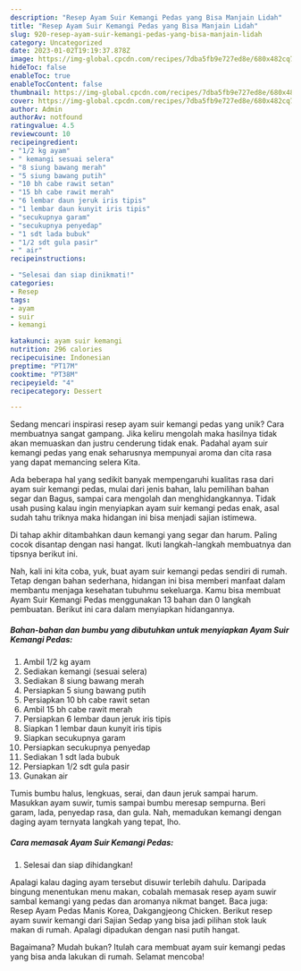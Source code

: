 ```yaml
---
description: "Resep Ayam Suir Kemangi Pedas yang Bisa Manjain Lidah"
title: "Resep Ayam Suir Kemangi Pedas yang Bisa Manjain Lidah"
slug: 920-resep-ayam-suir-kemangi-pedas-yang-bisa-manjain-lidah
category: Uncategorized
date: 2023-01-02T19:19:37.878Z
image: https://img-global.cpcdn.com/recipes/7dba5fb9e727ed8e/680x482cq70/ayam-suir-kemangi-pedas-foto-resep-utama.jpg
hideToc: false
enableToc: true
enableTocContent: false
thumbnail: https://img-global.cpcdn.com/recipes/7dba5fb9e727ed8e/680x482cq70/ayam-suir-kemangi-pedas-foto-resep-utama.jpg
cover: https://img-global.cpcdn.com/recipes/7dba5fb9e727ed8e/680x482cq70/ayam-suir-kemangi-pedas-foto-resep-utama.jpg
author: Admin
authorAv: notfound
ratingvalue: 4.5
reviewcount: 10
recipeingredient:
- "1/2 kg ayam"
- " kemangi sesuai selera"
- "8 siung bawang merah"
- "5 siung bawang putih"
- "10 bh cabe rawit setan"
- "15 bh cabe rawit merah"
- "6 lembar daun jeruk iris tipis"
- "1 lembar daun kunyit iris tipis"
- "secukupnya garam"
- "secukupnya penyedap"
- "1 sdt lada bubuk"
- "1/2 sdt gula pasir"
- " air"
recipeinstructions:

- "Selesai dan siap dinikmati!"
categories:
- Resep
tags:
- ayam
- suir
- kemangi

katakunci: ayam suir kemangi 
nutrition: 296 calories
recipecuisine: Indonesian
preptime: "PT17M"
cooktime: "PT38M"
recipeyield: "4"
recipecategory: Dessert

---
```





Sedang mencari inspirasi resep ayam suir kemangi pedas yang unik? Cara membuatnya sangat gampang. Jika keliru mengolah maka hasilnya tidak akan memuaskan dan justru cenderung tidak enak. Padahal ayam suir kemangi pedas yang enak seharusnya mempunyai aroma dan cita rasa yang dapat memancing selera Kita.





Ada beberapa hal yang sedikit banyak mempengaruhi kualitas rasa dari ayam suir kemangi pedas, mulai dari jenis bahan, lalu pemilihan bahan segar dan Bagus, sampai cara mengolah dan menghidangkannya. Tidak usah pusing kalau ingin menyiapkan ayam suir kemangi pedas enak,      asal sudah tahu triknya maka hidangan ini bisa menjadi sajian istimewa.














Di tahap akhir ditambahkan daun kemangi yang segar dan harum. Paling cocok disantap dengan nasi hangat. Ikuti langkah-langkah membuatnya dan tipsnya berikut ini.






Nah, kali ini kita coba, yuk, buat ayam suir kemangi pedas sendiri di rumah. Tetap dengan bahan sederhana, hidangan ini bisa memberi manfaat dalam membantu menjaga kesehatan tubuhmu sekeluarga. Kamu bisa membuat Ayam Suir Kemangi Pedas menggunakan 13 bahan dan 0 langkah pembuatan. Berikut ini cara dalam menyiapkan hidangannya.

<!--inarticleads1-->

##### Bahan-bahan dan bumbu yang dibutuhkan untuk menyiapkan Ayam Suir Kemangi Pedas:

1. Ambil 1/2 kg ayam
1. Sediakan  kemangi (sesuai selera)
1. Sediakan 8 siung bawang merah
1. Persiapkan 5 siung bawang putih
1. Persiapkan 10 bh cabe rawit setan
1. Ambil 15 bh cabe rawit merah
1. Persiapkan 6 lembar daun jeruk iris tipis
1. Siapkan 1 lembar daun kunyit iris tipis
1. Siapkan secukupnya garam
1. Persiapkan secukupnya penyedap
1. Sediakan 1 sdt lada bubuk
1. Persiapkan 1/2 sdt gula pasir
1. Gunakan  air


Tumis bumbu halus, lengkuas, serai, dan daun jeruk sampai harum. Masukkan ayam suwir, tumis sampai bumbu meresap sempurna. Beri garam, lada, penyedap rasa, dan gula. Nah, memadukan kemangi dengan daging ayam ternyata langkah yang tepat, lho. 

<!--inarticleads2-->

##### Cara memasak Ayam Suir Kemangi Pedas:


1. Selesai dan siap dihidangkan!

Apalagi kalau daging ayam tersebut disuwir terlebih dahulu. Daripada bingung menentukan menu makan, cobalah memasak resep ayam suwir sambal kemangi yang pedas dan aromanya nikmat banget. Baca juga: Resep Ayam Pedas Manis Korea, Dakgangjeong Chicken. Berikut resep ayam suwir kemangi dari Sajian Sedap yang bisa jadi pilihan stok lauk makan di rumah. Apalagi dipadukan dengan nasi putih hangat. 

Bagaimana? Mudah bukan? Itulah cara membuat ayam suir kemangi pedas yang bisa anda lakukan di rumah. Selamat mencoba!
